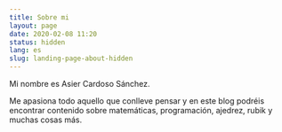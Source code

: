 ```yaml
---
title: Sobre mi
layout: page
date: 2020-02-08 11:20
status: hidden
lang: es
slug: landing-page-about-hidden
---
```

Mi nombre es Asier Cardoso Sánchez.

Me apasiona todo aquello que conlleve pensar y en este blog podréis encontrar contenido sobre matemáticas, programación, ajedrez,
rubik y muchas cosas más.
